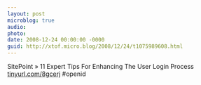 ```yaml
---
layout: post
microblog: true
audio: 
photo: 
date: 2008-12-24 00:00:00 -0000
guid: http://xtof.micro.blog/2008/12/24/t1075989608.html
---
```

SitePoint » 11 Expert Tips For Enhancing The User Login Process [tinyurl.com/8gcerj](http://tinyurl.com/8gcerj) #openid
